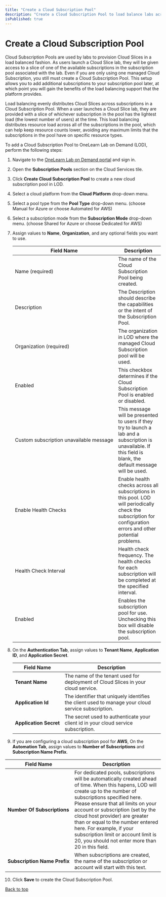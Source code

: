 ```yaml
---
title: "Create a Cloud Subscription Pool"
description: "Create a Cloud Subscription Pool to load balance labs across your cloud subscriptions."
isPublished: true
---
```


# Create a Cloud Subscription Pool

Cloud Subscription Pools are used by labs to provision Cloud Slices in a load balanced fashion. As users launch a Cloud Slice lab, they will be given access to a slice of one of the available subscriptions in the subscription pool associated with the lab. Even if you are only using one managed Cloud Subscription, you still must create a Cloud Subscription Pool. This setup allows you to add additional subscriptions to your subscription pool later, at which point you will gain the benefits of the load balancing support that the platform provides.

Load balancing evenly distributes Cloud Slices across subscriptions in a Cloud Subscription Pool. When a user launches a Cloud Slice lab, they are provided with a slice of whichever subscription in the pool has the lightest load (the lowest number of users) at the time. This load balancing distributes resource load across all of the subscriptions in the pool, which can help keep resource counts lower, avoiding any maximum limits that the subscriptions in the pool have on specific resource types.

To add a Cloud Subscription Pool to OneLearn Lab on Demand (LOD), perform the following steps:

1. Navigate to the <a href="https://labondemand.com" target="_blank">OneLearn Lab on Demand portal</a> and sign in.

1. Open the **Subscription Pools** section on the Cloud Services tile.

1. Click **Create Cloud Subscription Pool** to create a new cloud subscription pool in LOD.

1. Select a cloud platform from the **Cloud Platform** drop-down menu. 

1. Select a pool type from the **Pool Type** drop-down menu. (choose Manual for Azure or choose Automated for AWS)

1. Select a subscription mode from the **Subscription Mode** drop-down menu. (choose Shared for Azure or choose Dedicated for AWS)

1. Assign values to **Name**, **Organization**, and any optional fields you want to use. 

   |Field Name|Description|
   |----|----|
   |Name&nbsp;(required)|The name of the Cloud Subscription Pool being created.|
   |Description|The Description should describe the capabilities or the intent of the Subscription Pool.|
   |Organization&nbsp;(required)|The organization in LOD where the managed Cloud Subscription pool will be used.|
   |Enabled|This checkbox determines if the Cloud Subscription Pool is enabled or disabled.|
   |Custom&nbsp;subscription&nbsp;unavailable&nbsp;message|This message will be presented to users if they try to launch a lab and a subscription is unavailable. If this field is blank, the default message will be used.|
   |Enable&nbsp;Health&nbsp;Checks&nbsp;|Enable health checks across all subscriptions in this pool. LOD will periodically check the subscription for configuration errors and other potential problems.|
   |Health&nbsp;Check&nbsp;Interval&nbsp;|Health check frequency. The health checks for each subscription will be completed at the specified interval.|
   |Enabled&nbsp;|Enables the subscription pool for use. Unchecking this box will disable the subscription pool.|)

1. On the **Authentication Tab**, assign values to **Tenant Name**, **Application ID**, and **Application Secret**. 

   |Field Name|Description|
   |----|----|
   |**Tenant&nbsp;Name**|The name of the tenant used for deployment of Cloud Slices in your cloud service.|
   |**Application&nbsp;Id**|The identifier that uniquely identifies the client used to manage your cloud service subscription.|
   |**Application&nbsp;Secret**|The secret used to authenticate your client id in your cloud service subscription.|

1. If you are configuring a cloud subscription pool for **AWS**, On the **Automation Tab**, assign values to **Number of Subscriptions** and **Subscription Name Prefix**.

|Field Name|Description|
   |----|----|
   |**Number&nbsp;Of&nbsp;Subscriptions**|For dedicated pools, subscriptions will be automatically created ahead of time. When this hapens, LOD will create up to the number of subscriptions specified here. Please ensure that all limits on your account or subscription (set by the cloud host provider) are greater than or equal to the number entered here. For example, if your subscription limit or account limit is 20, you should not enter more than 20 in this field. |
   |**Subscription&nbsp;Name&nbsp;Prefix**|When subscriptions are created, the name of the subscription or account will start with this text.|

10. Click **Save** to create the Cloud Subscription Pool.

[Back to top](#create-a-cloud-subscription-pool)




<!--
1. To **create a Cloud Subscription**, click on **Cloud Subscription Pools** from the Lab on Demand Administration page. 

![Cloud Subscription Pools](images/lod-open-cloud-subscription-pools.png)

1. Next, click **Create Cloud Subscription Pool** in the upper-right corner of the page. 

![Create Cloud Subscription Pool](images/create-cloud-subscription-pool.png)

## Basic Information

1. **Name**: The name of the Cloud Subscription Pool being created.

1. **Description**: The Description should describe the capabilities or the intent of the Subscription Pool.

1. **Organization**: The organization in LOD where the managed Cloud Subscription pool will be used.

1. **Enabled**: This checkbox determines if the Cloud Subscription Pool is enabled or disabled.

1. **Block lab launches when no subscriptions are available**: This checkbox determines if lab launches should be blocked if no subscriptions are available.

1. **Custom subscription unavailable message**: This message will be presented to users if they try to launch a lab and a subscription is unavailable. If this field is blank, the default message will be used.

-->
